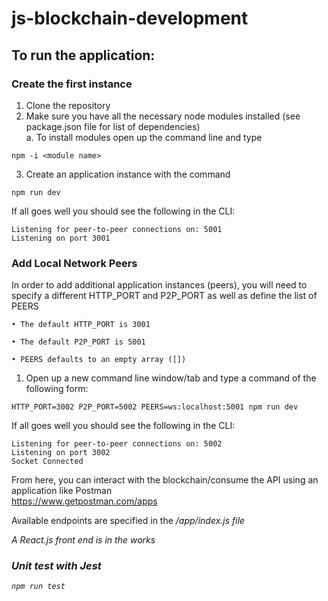 # js-blockchain-development

## To run the application: 
  ### Create the first instance
  1. Clone the repository
  2. Make sure you have all the necessary node modules installed (see package.json file for list of dependencies)  
    a. To install modules open up the command line and type 
  
    npm -i <module name> 
      
  3. Create an application instance with the command  
  
    npm run dev
      
  
  If all goes well you should see the following in the CLI:  
  
    Listening for peer-to-peer connections on: 5001  
    Listening on port 3001
  
  ### Add Local Network Peers
  In order to add additional application instances (peers), you will need to specify a different HTTP_PORT and P2P_PORT as
  well as define the list of PEERS 
  
    • The default HTTP_PORT is 3001  
  
    • The default P2P_PORT is 5001  
  
    • PEERS defaults to an empty array ([])  
  
  
  1. Open up a new command line window/tab and type a command of the following form: 
  
    HTTP_PORT=3002 P2P_PORT=5002 PEERS=ws:localhost:5001 npm run dev
  
  If all goes well you should see the following in the CLI:  
  
    Listening for peer-to-peer connections on: 5002
    Listening on port 3002
    Socket Connected
  
  From here, you can interact with the blockchain/consume the API using an application like Postman  
    https://www.getpostman.com/apps
  
  Available endpoints are specified in the <i>/app/index.js<i/> file
    
  A React.js front end is in the works
    
  ### Unit test with Jest  
    npm run test
   
